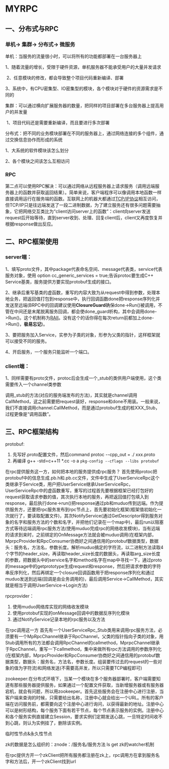 # MYRPC

## 一、分布式与RPC

### 单机→ 集群→ 分布式→ 微服务

单机：当服务的流量很小时，可以将所有的功能都部署在一台服务器上

​	1、随着流量的增长，受限于硬件资源，单机服务器不能承受用户的大量并发请求

​	2、任意模块的修改，都会导致整个项目代码重新编译、部署

​	3、系统中，有CPU密集型、IO密集型的模块，各个模块对于硬件的资源需求是不同的

集群：可以通过横向扩展服务器的数量，把同样的项目部署在多台服务器上提高用户的并发量

​	1、项目代码还是需要重新编译，而且要进行多次部署

分布式：把不同的业务模块部署在不同的服务器上，通过网络连接的多个组件，通过交换信息协作而形成的系统

1、大系统的软件模块该怎么划分

2、各个模块之间该怎么互相访问

### RPC

第二点可以使用RPC解决：可以通过网络从远程服务器上请求服务（调用远端服务器上的函数并获取返回结果）。简单来说，客户端程序可以像调用本地函数一样直接调用运行在服务端的函数。互联网上的机器大都通过[TCP/IP协议](http://en.wikipedia.org/wiki/Internet_protocol_suite)相互访问，但TCP/IP只是往远端发送了一段二进制数据，为了建立服务还有很多问题需要抽象，它把网络交互类比为“client访问server上的函数”：client向server发送request后开始等待，直到server收到、处理、回复client后，client又再度恢复并根据response做出反应。

## 二、RPC框架使用

### server端：

1、填写proto文件，其中package代表命名空间、message代表类，service代表服务对象，使用 option cc_generic_services = true;告诉protoc要生成C++ Service基类，服务提供方要实现protobuf生成的接口。

2、继承后重写基类的虚函数，重写的内容大致为从request中得到参数，处理本地业务，把返回值打包到response中，执行回调函数done把response序列化并发送至远端(BRPC中的回调建议使用**ClosureGuard**确保done->Run()被调用，不管在中间还是末尾脱离服务回调，都会使done_guard析构，其中会调用done->Run()。这个机制称为[RAII](https://en.wikipedia.org/wiki/Resource_Acquisition_Is_Initialization)。没有这个的话你得在每次return前都加上done->Run()，**极易忘记**)。

3、要把服务加入Service，实参为子类的对象，形参为父类的指针，这样框架就可以接受不同的服务。

4、开启服务，一个服务只能监听一个端口。

### client端：

1、同样需要有proto文件，protoc后会生成一个_stub的类供用户端使用，这个类需要传入一个channel类参数

调用_stub的方法(对应的服务端发布的方法)，其实就是channel调用CallMethod，这之前需要把request装好，response和done不用装。一般来说，我们不直接调用channel.CallMethod，而是通过protobuf生成的桩XXX_Stub，过程更像是“调用函数”。

## 三、RPC框架结构

protobuf:
1. 先写好.proto配置文件，然后command protoc --cpp_out = ./ xxx.proto
2. 再编译 g++ -std=c++11 *.cc -o a `pkg-config --cflags --libs protobuf`

在rpc提供服务这一方，如何把本地的服务提供成rpc服务？
首先使用protoc把protobuf中的信息生成.pb.h和.pb.cc文件，文件中生成了UserServiceRpc这个类继承于Service类，用户把UserService继承UserServiceRpc，UserServiceRpc中的虚函数重写，重写的过程首先要根据框架已经打包好的request获取请求参数的值，其次执行本地的服务，再把返回值打包填入到response，最后执行done->run()把response通过pb和muduo传到远端。作为提供服务方，还要把rpc服务发布到rpc节点上，首先要初始化框架(框架值初始化一次就行了，要读取配置文件)，其次NotifyService(通过GetDescriptor得到服务对象的名字和服务方法的个数和名字，并把他们记录在一个map中)，最后run以阻塞方式等待远端调用rpc服务方法(使用muduo完成rpc的网络收发模块)，当有远端的请求到来时，之前绑定的OnMessage方法就会被muduo调用(在框架内部，MprpcProvider和RpcConsumer协商好之间通信用的protobuf数据类型，数据头：服务名，方法名，参数长度。解析muduo搞定的字符流，以二进制方法读取4个字节的header_size，再读取header_size长度的数据头，再读取arg_size长度的参数，把数据头中的service名字和method名字在map中寻找一下，通过proto的message中的getprototype生成request和response，然后把请求参数的字符串反序列化，然后再绑定一个closure回调函数用于把response序列化和通过muduo发送到远端(回调是由业务调用的)，最后调用Service->CallMethod，其实就是相当于调用UserService->Login方法)

rpcprovider：
1. 使用muduo网络库实现的网络收发模块
2. 使用protobuf实现的onMessage回调中的数据反序列化模块
3. 通过NotifyService记录本地的rpc服务以及方法

在rpc调用这一方
首先有一个UserServiceRpc_Stub类用来调用rpc服务方法，必须要有一个MpRpcChannel继承于RpcChannel，父类的指针指向子类的对象，用Stub调用所有的方法都会调用RpcChannel的callmethod，MprpcChannel继承于RpcChannel，重写一下callmethod，集中来做所有rpc方法调用的参数序列化(在框架内部，MprpcProvider和RpcConsumer协商好之间通信用的protobuf数据类型，数据头：服务名，方法名，参数长度。组装要传过去的request的一些对象的值为字符流)和网络发送(不需要高并发，所以只需要TCP编程即可)

zookeeper:在分布式环境下，当某一个模块在多个服务器部署时，客户端需要知道有那些服务器提供服务，如果通过一个配置文件获取，当新增服务器或有服务器宕机，就会有问题，所以用zookeeper。首先这些服务会在注册中心进行注册，当客户端来查询的时候，只需要给出名称，注册中心就会给出一个URL。所有的客户端在访问服务前，都需要向这个注册中心进行询问，以获得最新的地址。注册中心可以是树形结构，每个服务下面有若干节点，每个节点表示服务的实例。注册中心和各个服务实例直接建立Session，要求实例们定期发送心跳，一旦特定时间收不到心跳，则认为实例挂了，删除该实例。

临时性节点&永久性节点

zk的数据是怎么组织的：znode：/服务名/服务方法 ls get
zk的watcher机制

在rpc提供方开一个zkClient把所有服务都注册在zk上，rpc调用方在拿到服务名字和方法后，开一个zkClient找到url
